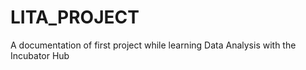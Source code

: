 # LITA_PROJECT
A documentation of first project while learning Data Analysis with the Incubator Hub
